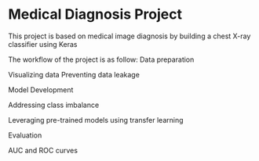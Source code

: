# Medical Diagnosis Project


This project is based on medical image diagnosis by building a chest X-ray classifier using Keras
 
The workflow of the project is as follow:
Data preparation

Visualizing data
Preventing data leakage

Model Development

Addressing class imbalance

Leveraging pre-trained models using transfer learning

Evaluation

AUC and ROC curves
